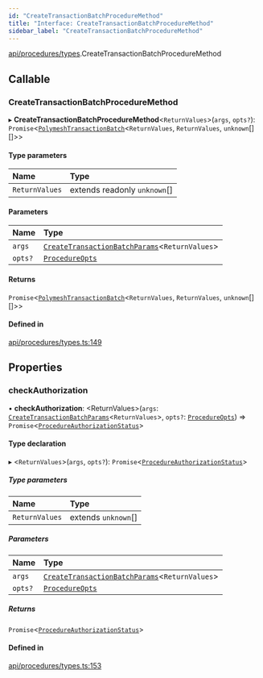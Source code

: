 ```yaml
---
id: "CreateTransactionBatchProcedureMethod"
title: "Interface: CreateTransactionBatchProcedureMethod"
sidebar_label: "CreateTransactionBatchProcedureMethod"
---
```


[api/procedures/types](../../../../../modules/API/Procedures/Types/Types.md).CreateTransactionBatchProcedureMethod

## Callable

### CreateTransactionBatchProcedureMethod

▸ **CreateTransactionBatchProcedureMethod**\<`ReturnValues`\>(`args`, `opts?`): `Promise`\<[`PolymeshTransactionBatch`](../../../../../classes/Base/PolymeshTransactionBatch/PolymeshTransactionBatch.md)\<`ReturnValues`, `ReturnValues`, `unknown`[][]\>\>

#### Type parameters

| Name | Type |
| :------ | :------ |
| `ReturnValues` | extends readonly `unknown`[] |

#### Parameters

| Name | Type |
| :------ | :------ |
| `args` | [`CreateTransactionBatchParams`](../CreateTransactionBatchParams/CreateTransactionBatchParams.md)\<`ReturnValues`\> |
| `opts?` | [`ProcedureOpts`](../ProcedureOpts/ProcedureOpts.md) |

#### Returns

`Promise`\<[`PolymeshTransactionBatch`](../../../../../classes/Base/PolymeshTransactionBatch/PolymeshTransactionBatch.md)\<`ReturnValues`, `ReturnValues`, `unknown`[][]\>\>

#### Defined in

[api/procedures/types.ts:149](https://github.com/PolymeshAssociation/polymesh-sdk/blob/b55e63737/src/api/procedures/types.ts#L149)

## Properties

### checkAuthorization

• **checkAuthorization**: \<ReturnValues\>(`args`: [`CreateTransactionBatchParams`](../CreateTransactionBatchParams/CreateTransactionBatchParams.md)\<`ReturnValues`\>, `opts?`: [`ProcedureOpts`](../ProcedureOpts/ProcedureOpts.md)) => `Promise`\<[`ProcedureAuthorizationStatus`](../ProcedureAuthorizationStatus/ProcedureAuthorizationStatus.md)\>

#### Type declaration

▸ \<`ReturnValues`\>(`args`, `opts?`): `Promise`\<[`ProcedureAuthorizationStatus`](../ProcedureAuthorizationStatus/ProcedureAuthorizationStatus.md)\>

##### Type parameters

| Name | Type |
| :------ | :------ |
| `ReturnValues` | extends `unknown`[] |

##### Parameters

| Name | Type |
| :------ | :------ |
| `args` | [`CreateTransactionBatchParams`](../CreateTransactionBatchParams/CreateTransactionBatchParams.md)\<`ReturnValues`\> |
| `opts?` | [`ProcedureOpts`](../ProcedureOpts/ProcedureOpts.md) |

##### Returns

`Promise`\<[`ProcedureAuthorizationStatus`](../ProcedureAuthorizationStatus/ProcedureAuthorizationStatus.md)\>

#### Defined in

[api/procedures/types.ts:153](https://github.com/PolymeshAssociation/polymesh-sdk/blob/b55e63737/src/api/procedures/types.ts#L153)
